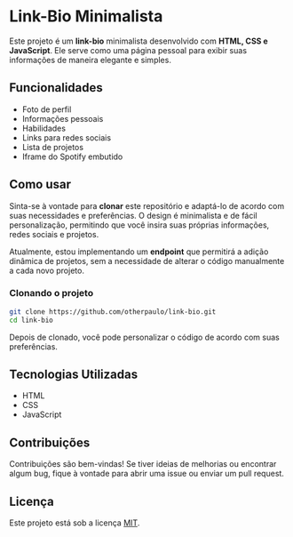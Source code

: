 # Link-Bio Minimalista

Este projeto é um **link-bio** minimalista desenvolvido com **HTML, CSS e JavaScript**. Ele serve como uma página pessoal para exibir suas informações de maneira elegante e simples.

## Funcionalidades

- Foto de perfil
- Informações pessoais
- Habilidades
- Links para redes sociais
- Lista de projetos
- Iframe do Spotify embutido

## Como usar

Sinta-se à vontade para **clonar** este repositório e adaptá-lo de acordo com suas necessidades e preferências. O design é minimalista e de fácil personalização, permitindo que você insira suas próprias informações, redes sociais e projetos.

Atualmente, estou implementando um **endpoint** que permitirá a adição dinâmica de projetos, sem a necessidade de alterar o código manualmente a cada novo projeto.

### Clonando o projeto

```bash
git clone https://github.com/otherpaulo/link-bio.git
cd link-bio
```

Depois de clonado, você pode personalizar o código de acordo com suas preferências.

## Tecnologias Utilizadas

- HTML
- CSS
- JavaScript

## Contribuições

Contribuições são bem-vindas! Se tiver ideias de melhorias ou encontrar algum bug, fique à vontade para abrir uma issue ou enviar um pull request.

## Licença

Este projeto está sob a licença [MIT](LICENSE).
